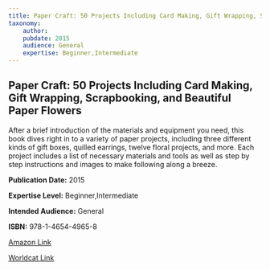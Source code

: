 ```yaml
---
title: Paper Craft: 50 Projects Including Card Making, Gift Wrapping, Scrapbooking, and Beautiful Paper Flowers
taxonomy:
	author: 
	pubdate: 2015
	audience: General
	expertise: Beginner,Intermediate
---
```

## Paper Craft: 50 Projects Including Card Making, Gift Wrapping, Scrapbooking, and Beautiful Paper Flowers
After a brief introduction of the materials and equipment you need, this book dives right in to a variety of paper projects, including three different kinds of gift boxes, quilled earrings, twelve floral projects, and more.  Each project includes a list of necessary materials and tools as well as step by step instructions and images to make following along a breeze.

**Publication Date:** 2015

**Expertise Level:** Beginner,Intermediate

**Intended Audience:** General

**ISBN:** 978-1-4654-4965-8

[Amazon Link](https://www.amazon.com/Paper-Craft-Including-Scrapbooking-Beautiful/dp/1465439439/ref=sr_1_1?keywords=Paper+Craft%3A+50+Projects+Including+Card+Making%2C+Gift+Wrapping%2C+Scrapbooking%2C+and+Beautiful+Paper+Flowers&qid=1573574407&sr=8-1)

[Worldcat Link](https://www.worldcat.org/title/paper-craft-50-projects-including-card-making-gift-wrapping-scrapbooking-and-beautiful-paper-flowers/oclc/945404875&referer=brief_results)